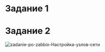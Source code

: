 # Задание 1




# Задание 2

![zadanie-po-zabbix-Настройка-узлов-сети](https://user-images.githubusercontent.com/118626944/208738974-099b5667-7c41-4502-9567-4eaa4ddc1aed.png)
